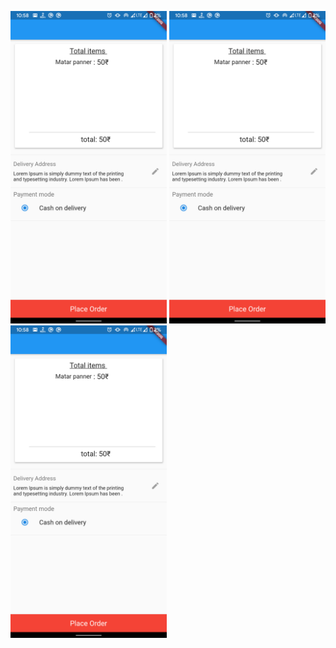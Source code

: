<p float="left">
  <img src="Screenshot/buy.png" width = "250",height = "300"  />
  <img src="Screenshot/buy.png" width = "250",height = "300"/> 
  <img src="Screenshot/buy.png" width = "250",height = "300" />
</p>
